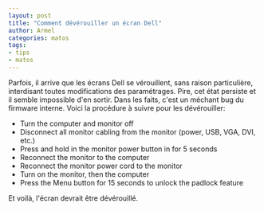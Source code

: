 ```yaml
---
layout: post
title: "Comment dévérouiller un écran Dell"
author: Armel
categories: matos
tags:
- tips
- matos
---
```


Parfois, il arrive que les écrans Dell se vérouillent, sans raison particulière, interdisant toutes modifications des paramétrages. Pire, cet état persiste et il semble impossible d'en sortir. Dans les faits, c'est un méchant bug du firmware interne. Voici la procédure à suivre pour les dévérouiller: 

>
* Turn the computer and monitor off
* Disconnect all monitor cabling from the monitor (power, USB, VGA, DVI, etc.)
* Press and hold in the monitor power button in for 5 seconds
* Reconnect the monitor to the computer
* Reconnect the monitor power cord to the monitor
* Turn on the monitor, then the computer
* Press the Menu button for 15 seconds to unlock the padlock feature

Et voilà, l'écran devrait être dévérouillé.